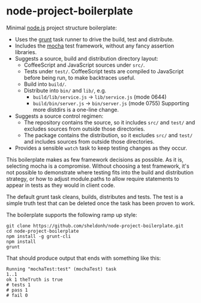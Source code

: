 node-project-boilerplate
========================

Minimal [node.js](http://nodejs.org/) project structure boilerplate:

* Uses the [grunt](http://gruntjs.com/) task runner to drive the build, test and distribute.
* Includes the [mocha](http://visionmedia.github.io/mocha/) test framework, without any fancy assertion libraries.
* Suggests a source, build and distribution directory layout:
  * CoffeeScript and JavaScript sources under `src/`.
  * Tests under `test/`. CoffeeScript tests are compiled to JavaScript before being run, to make backtraces useful.
  * Build into `build/`.
  * Distribute into `bin/` and `lib/`, e.g.
    * `build/lib/service.js` -> `lib/service.js` (mode 0644)
    * `build/bin/server.js` -> `bin/server.js` (mode 0755)
    Supporting more distdirs is a one-line change.
* Suggests a source control regimen:
  * The repository contains the source, so it includes `src/` and `test/` and excludes sources from outside those
    directories.
  * The package contains the distribution, so it excludes `src/` and `test/` and includes sources from outside those
    directories.
* Provides a sensible `watch` task to keep testing changes as they occur.

This boilerplate makes as few framework decisions as possible. As it is, selecting mocha is a compromise. Without
choosing a test framework, it's not possible to demonstrate where testing fits into the build and distribution
strategy, or how to adjust module.paths to allow require statements to appear in tests as they would in client code.

The default grunt task cleans, builds, distributes and tests. The test is a simple truth test that can be deleted
once the task has been proven to work.

The boilerplate supports the following ramp up style:

```
git clone https://github.com/sheldonh/node-project-boilerplate.git
cd node-project-boilerplate
npm install -g grunt-cli
npm install
grunt
```

That should produce output that ends with something like this:

```
Running "mochaTest:test" (mochaTest) task
1..1
ok 1 theTruth is true
# tests 1
# pass 1
# fail 0
```
